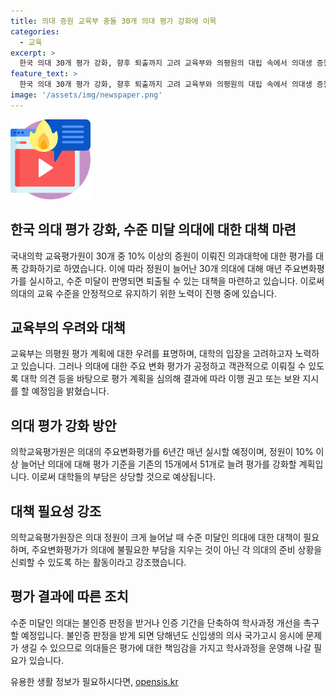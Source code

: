 ```yaml
---
title: 의대 증원 교육부 충돌 30개 의대 평가 강화에 이목
categories:
  - 교육
excerpt: >
  한국 의대 30개 평가 강화, 향후 퇴출까지 고려 교육부와 의평원의 대립 속에서 의대생 증원에 따른 의대교육 품질 우려가 높아지고 있다. 교육부는 의평원 평가로 인한 대학의 부담과 예산 일정 등을 우려하며 반발하고 있지만, 의평원은 주요변화평가 강화를 통해 의대의 품질을 지속적으로 평가하고 향후 불인증 및 퇴출 가능성을 언급하고 있다. 주요변화평가에 대해 안덕선 한국의학교육평가원장은 신뢰 확보를 강조하며, 불인증 판정 시 신입생의 국가고시 응시에도 영향을 미칠 수 있다고 밝혔다. 의대들은 이에 대한 대응이 요구되고 있다.
feature_text: >
  한국 의대 30개 평가 강화, 향후 퇴출까지 고려 교육부와 의평원의 대립 속에서 의대생 증원에 따른 의대교육 품질 우려가 높아지고 있다. 교육부는 의평원 평가로 인한 대학의 부담과 예산 일정 등을 우려하며 반발하고 있지만, 의평원은 주요변화평가 강화를 통해 의대의 품질을 지속적으로 평가하고 향후 불인증 및 퇴출 가능성을 언급하고 있다. 주요변화평가에 대해 안덕선 한국의학교육평가원장은 신뢰 확보를 강조하며, 불인증 판정 시 신입생의 국가고시 응시에도 영향을 미칠 수 있다고 밝혔다. 의대들은 이에 대한 대응이 요구되고 있다.
image: '/assets/img/newspaper.png'
---
```


<p><img src="/assets/img/news.png" alt="rentncar 속보" /></p>

<h2 data-ke-size="size26">한국 의대 평가 강화, 수준 미달 의대에 대한 대책 마련</h2>

<p>국내의학 교육평가원이 30개 중 10% 이상의 증원이 이뤄진 의과대학에 대한 평가를 대폭 강화하기로 하였습니다. 이에 따라 정원이 늘어난 30개 의대에 대해 매년 주요변화평가를 실시하고, 수준 미달이 판명되면 퇴출될 수 있는 대책을 마련하고 있습니다. 이로써 의대의 교육 수준을 안정적으로 유지하기 위한 노력이 진행 중에 있습니다.</p>

<p data-ke-size="size16"></p>

<h2 data-ke-size="size26">교육부의 우려와 대책</h2>

<p>교육부는 의평원 평가 계획에 대한 우려를 표명하며, 대학의 입장을 고려하고자 노력하고 있습니다. 그러나 의대에 대한 주요 변화 평가가 공정하고 객관적으로 이뤄질 수 있도록 대학 의견 등을 바탕으로 평가 계획을 심의해 결과에 따라 이행 권고 또는 보완 지시를 할 예정임을 밝혔습니다.</p>

<p data-ke-size="size16"></p>

<h2 data-ke-size="size26">의대 평가 강화 방안</h2>

<p>의학교육평가원은 의대의 주요변화평가를 6년간 매년 실시할 예정이며, 정원이 10% 이상 늘어난 의대에 대해 평가 기준을 기존의 15개에서 51개로 늘려 평가를 강화할 계획입니다. 이로써 대학들의 부담은 상당할 것으로 예상됩니다.</p>

<p data-ke-size="size16"></p>

<h2 data-ke-size="size26">대책 필요성 강조</h2>

<p>의학교육평가원장은 의대 정원이 크게 늘어날 때 수준 미달인 의대에 대한 대책이 필요하며, 주요변화평가가 의대에 불필요한 부담을 지우는 것이 아닌 각 의대의 준비 상황을 신뢰할 수 있도록 하는 활동이라고 강조했습니다.</p>

<p data-ke-size="size16"></p>

<h2 data-ke-size="size26">평가 결과에 따른 조치</h2>

<p>수준 미달인 의대는 불인증 판정을 받거나 인증 기간을 단축하여 학사과정 개선을 촉구할 예정입니다. 불인증 판정을 받게 되면 당해년도 신입생의 의사 국가고시 응시에 문제가 생길 수 있으므로 의대들은 평가에 대한 책임감을 가지고 학사과정을 운영해 나갈 필요가 있습니다.</p>
유용한 생활 정보가 필요하시다면, <a href="https://opensis.kr" rel="dofollow">opensis.kr</a>


